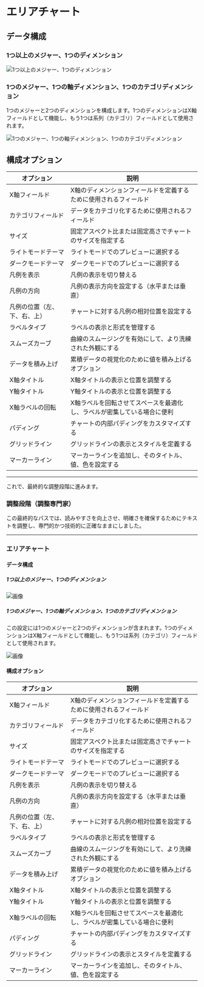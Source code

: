 # エリアチャート

## データ構成

### 1つ以上のメジャー、1つのディメンション

![1つ以上のメジャー、1つのディメンション](https://static-docs.nocobase.com/202410091149684.png)

### 1つのメジャー、1つの軸ディメンション、1つのカテゴリディメンション

1つのメジャーと2つのディメンションを構成します。1つのディメンションはX軸フィールドとして機能し、もう1つは系列（カテゴリ）フィールドとして使用されます。

![1つのメジャー、1つの軸ディメンション、1つのカテゴリディメンション](https://static-docs.nocobase.com/202410091153441.png)

## 構成オプション

| オプション                          | 説明                                                                 |
| ------------------------------- | --------------------------------------------------------------------------- |
| X軸フィールド                    | X軸のディメンションフィールドを定義するために使用されるフィールド           |
| カテゴリフィールド                | データをカテゴリ化するために使用されるフィールド                             |
| サイズ                            | 固定アスペクト比または固定高さでチャートのサイズを指定する                   |
| ライトモードテーマ                | ライトモードでのプレビューに選択する                                         |
| ダークモードテーマ                | ダークモードでのプレビューに選択する                                         |
| 凡例を表示                        | 凡例の表示を切り替える                                                       |
| 凡例の方向                        | 凡例の表示方向を設定する（水平または垂直）                                     |
| 凡例の位置（左、下、右、上）      | チャートに対する凡例の相対位置を設定する                                       |
| ラベルタイプ                      | ラベルの表示と形式を管理する                                                   |
| スムーズカーブ                    | 曲線のスムージングを有効にして、より洗練された外観にする                       |
| データを積み上げ                  | 累積データの視覚化のために値を積み上げるオプション                             |
| X軸タイトル                      | X軸タイトルの表示と位置を調整する                                               |
| Y軸タイトル                      | Y軸タイトルの表示と位置を調整する                                               |
| X軸ラベルの回転                  | X軸ラベルを回転させてスペースを最適化し、ラベルが密集している場合に便利         |
| パディング                        | チャートの内部パディングをカスタマイズする                                       |
| グリッドライン                    | グリッドラインの表示とスタイルを定義する                                         |
| マーカーライン                    | マーカーラインを追加し、そのタイトル、値、色を設定する                           |

---

これで、最終的な調整段階に進みます。

### 調整段階（調整専門家）

この最終的なパスでは、読みやすさを向上させ、明確さを確保するためにテキストを調整し、専門的かつ技術的に正確なままにしました。

---

### エリアチャート

#### データ構成

##### 1つ以上のメジャー、1つのディメンション

![画像](https://static-docs.nocobase.com/202410091149684.png)

##### 1つのメジャー、1つの軸ディメンション、1つのカテゴリディメンション

この設定には1つのメジャーと2つのディメンションが含まれます。1つのディメンションはX軸フィールドとして機能し、もう1つは系列（カテゴリ）フィールドとして使用されます。

![画像](https://static-docs.nocobase.com/202410091153441.png)

#### 構成オプション

| オプション                          | 説明                                                                 |
| ------------------------------- | --------------------------------------------------------------------------- |
| X軸フィールド                    | X軸のディメンションフィールドを定義するために使用されるフィールド           |
| カテゴリフィールド                | データをカテゴリ化するために使用されるフィールド                             |
| サイズ                            | 固定アスペクト比または固定高さでチャートのサイズを指定する                   |
| ライトモードテーマ                | ライトモードでのプレビューに選択する                                         |
| ダークモードテーマ                | ダークモードでのプレビューに選択する                                         |
| 凡例を表示                        | 凡例の表示を切り替える                                                       |
| 凡例の方向                        | 凡例の表示方向を設定する（水平または垂直）                                     |
| 凡例の位置（左、下、右、上）      | チャートに対する凡例の相対位置を設定する                                       |
| ラベルタイプ                      | ラベルの表示と形式を管理する                                                   |
| スムーズカーブ                    | 曲線のスムージングを有効にして、より洗練された外観にする                       |
| データを積み上げ                  | 累積データの視覚化のために値を積み上げるオプション                             |
| X軸タイトル                      | X軸タイトルの表示と位置を調整する                                               |
| Y軸タイトル                      | Y軸タイトルの表示と位置を調整する                                               |
| X軸ラベルの回転                  | X軸ラベルを回転させてスペースを最適化し、ラベルが密集している場合に便利         |
| パディング                        | チャートの内部パディングをカスタマイズする                                       |
| グリッドライン                    | グリッドラインの表示とスタイルを定義する                                         |
| マーカーライン                    | マーカーラインを追加し、そのタイトル、値、色を設定する                           |

